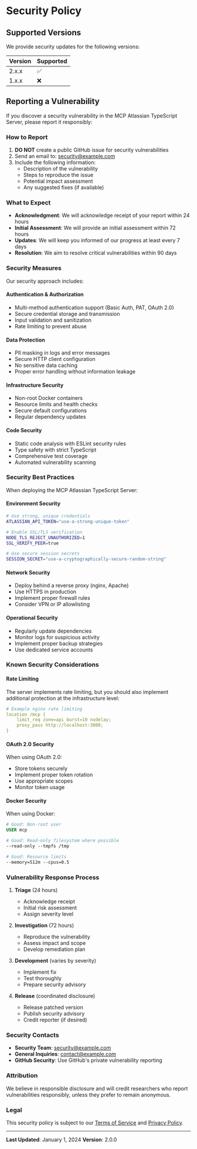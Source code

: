 # Security Policy

## Supported Versions

We provide security updates for the following versions:

| Version | Supported          |
| ------- | ------------------ |
| 2.x.x   | :white_check_mark: |
| 1.x.x   | :x:                |

## Reporting a Vulnerability

If you discover a security vulnerability in the MCP Atlassian TypeScript Server, please report it responsibly:

### How to Report

1. **DO NOT** create a public GitHub issue for security vulnerabilities
2. Send an email to: security@example.com
3. Include the following information:
   - Description of the vulnerability
   - Steps to reproduce the issue
   - Potential impact assessment
   - Any suggested fixes (if available)

### What to Expect

- **Acknowledgment**: We will acknowledge receipt of your report within 24 hours
- **Initial Assessment**: We will provide an initial assessment within 72 hours
- **Updates**: We will keep you informed of our progress at least every 7 days
- **Resolution**: We aim to resolve critical vulnerabilities within 90 days

### Security Measures

Our security approach includes:

#### Authentication & Authorization
- Multi-method authentication support (Basic Auth, PAT, OAuth 2.0)
- Secure credential storage and transmission
- Input validation and sanitization
- Rate limiting to prevent abuse

#### Data Protection
- PII masking in logs and error messages
- Secure HTTP client configuration
- No sensitive data caching
- Proper error handling without information leakage

#### Infrastructure Security
- Non-root Docker containers
- Resource limits and health checks
- Secure default configurations
- Regular dependency updates

#### Code Security
- Static code analysis with ESLint security rules
- Type safety with strict TypeScript
- Comprehensive test coverage
- Automated vulnerability scanning

### Security Best Practices

When deploying the MCP Atlassian TypeScript Server:

#### Environment Security
```bash
# Use strong, unique credentials
ATLASSIAN_API_TOKEN="use-a-strong-unique-token"

# Enable SSL/TLS verification
NODE_TLS_REJECT_UNAUTHORIZED=1
SSL_VERIFY_PEER=true

# Use secure session secrets
SESSION_SECRET="use-a-cryptographically-secure-random-string"
```

#### Network Security
- Deploy behind a reverse proxy (nginx, Apache)
- Use HTTPS in production
- Implement proper firewall rules
- Consider VPN or IP allowlisting

#### Operational Security
- Regularly update dependencies
- Monitor logs for suspicious activity
- Implement proper backup strategies
- Use dedicated service accounts

### Known Security Considerations

#### Rate Limiting
The server implements rate limiting, but you should also implement additional protection at the infrastructure level:

```yaml
# Example nginx rate limiting
location /mcp {
    limit_req zone=api burst=10 nodelay;
    proxy_pass http://localhost:3000;
}
```

#### OAuth 2.0 Security
When using OAuth 2.0:
- Store tokens securely
- Implement proper token rotation
- Use appropriate scopes
- Monitor token usage

#### Docker Security
When using Docker:
```dockerfile
# Good: Non-root user
USER mcp

# Good: Read-only filesystem where possible
--read-only --tmpfs /tmp

# Good: Resource limits
--memory=512m --cpus=0.5
```

### Vulnerability Response Process

1. **Triage** (24 hours)
   - Acknowledge receipt
   - Initial risk assessment
   - Assign severity level

2. **Investigation** (72 hours)
   - Reproduce the vulnerability
   - Assess impact and scope
   - Develop remediation plan

3. **Development** (varies by severity)
   - Implement fix
   - Test thoroughly
   - Prepare security advisory

4. **Release** (coordinated disclosure)
   - Release patched version
   - Publish security advisory
   - Credit reporter (if desired)

### Security Contacts

- **Security Team**: security@example.com
- **General Inquiries**: contact@example.com
- **GitHub Security**: Use GitHub's private vulnerability reporting

### Attribution

We believe in responsible disclosure and will credit researchers who report vulnerabilities responsibly, unless they prefer to remain anonymous.

### Legal

This security policy is subject to our [Terms of Service](https://example.com/terms) and [Privacy Policy](https://example.com/privacy).

---

**Last Updated**: January 1, 2024
**Version**: 2.0.0